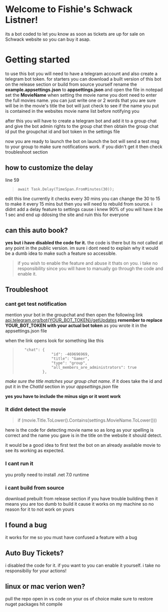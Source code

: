 ﻿# Welcome to Fishie's Schwack Listner!
its a bot coded to let you know as soon as tickets are up for sale on Schwack website so you can buy it asap.


# Getting started
to use this bot you will need to have a telegram account and also create a telegram bot token.
for starters you can download a built version of this bot on the release section or build from source yourself
rename the **example.appsettings.json** to  **appsettings.json** and open the file in notepad
set the **MovieName** when setting the movie name you dont need to enter the full movies name. you can just write one or 2 words that you are sure will be in the movie's title the bot will just check to see if the name you put is contained in the websites movie name list before notifying you

after this you will have to create a telegram bot and add it to a group chat and give the bot admin rights to the group chat
then obtain the group chat id 
put the groupchat id and bot token in the settings file 

now you are ready to launch the bot 
on launch the bot will send a test msg to your group to make sure notifications work. if you didn't get it then check troubleshoot section

## how to customize the delay
line 59
>     await Task.Delay(TimeSpan.FromMinutes(30));
edit this line currently it checks every 30 mins you can change the 30 to 15 to make it every 15 mins but then you will need to rebuild from source.
i didnt add a delay feature to settings cause i knew 90% of you will have it be 1 sec and end up ddosing the site and ruin this for everyone 

## can this auto book?
**yes but i have disabled the code for it.**
the code is there but its not called at any point in the public version. 
im sure i dont need to explain why it would be a dumb idea to make such a feature so accessible. 
> if you wish to enable the feature and abuse it thats on you.
> i take no responsibility since you will have to manually go through the code and enable it.

## Troubleshoot 

### cant get test notification
mention your bot in the groupchat and then open the following link
[api.telegram.org/bot{YOUR_BOT_TOKEN}/getUpdates](https://api.telegram.org/bot/getUpdates)
**remember to replace YOUR_BOT_TOKEN with your actual bot token** as you wrote it in the appsettings.json file

when the link opens look for something like this
>        "chat": {
>                    "id": -469696969,
>                    "title": "Gamer",
>                    "type": "group",
>                    "all_members_are_administrators": true
>                },

*make sure the title matches your group chat name*.  if it does take the id and put it in the *ChatId* section in your *appsettings.json* file

**yes you have to include the minus sign or it wont work**

### It didnt detect the movie
>  if (movie.Title.ToLower().Contains(settings.MovieName.ToLower()))

here is the code for detecting movie name
so as long as your spelling is correct and the name you gave is in the title on the website it should detect.

it would be a good idea to first test the bot on an already available movie to see its working as expected.

### I cant run it
you prolly need to install .net 7.0 runtime

### i cant build from source
download prebuilt from release section
if you have trouble building then it means you are too dumb to build it cause it works on my machine so no reason for it to not work on yours

## I found a bug
it works for me so you must have confused a feature with a bug 

## Auto Buy Tickets?
i disabled the code for it. if you want to you can enable it yourself. i take no responsibiliy for your actions!

## linux or mac verion wen?
pull the repo
open in vs code on your os of choice
make sure to restore nuget packages
hit compile 
